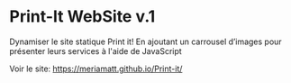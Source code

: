 # Print-It WebSite v.1
Dynamiser le site statique Print it! 
En ajoutant  un carrousel d’images pour présenter leurs services à l'aide de JavaScript 

Voir le site: https://meriamatt.github.io/Print-it/

